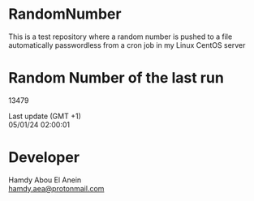 # RandomNumber    
This is a test repository where a random number is pushed to a file automatically passwordless from a cron job in my Linux CentOS server    
# Random Number of the last run   
13479
      
Last update (GMT +1)    
05/01/24 02:00:01
# Developer    
Hamdy Abou El Anein   
hamdy.aea@protonmail.com
